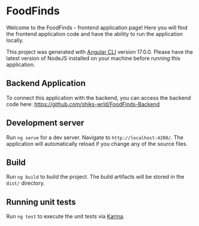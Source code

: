 # FoodFinds
Welcome to the FoodFinds - frontend application page! Here you will find the frontend application code and have the ability to run the application locally.

This project was generated with [Angular CLI](https://github.com/angular/angular-cli) version 17.0.0. Please have the latest version of NodeJS installed on your machine before running this application.

## Backend Application

To connect this application with the backend, you can access the backend code here: https://github.com/shiks-wrld/FoodFinds-Backend

## Development server

Run `ng serve` for a dev server. Navigate to `http://localhost:4200/`. The application will automatically reload if you change any of the source files.

## Build

Run `ng build` to build the project. The build artifacts will be stored in the `dist/` directory.

## Running unit tests

Run `ng test` to execute the unit tests via [Karma](https://karma-runner.github.io).
